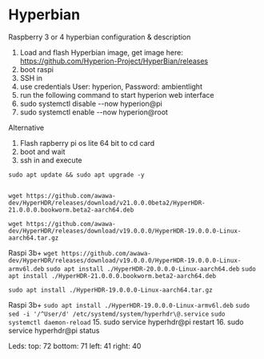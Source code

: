 # Hyperbian
Raspberry 3 or 4 hyperbian configuration &amp; description

1. Load and flash Hyperbian image, get image here: https://github.com/Hyperion-Project/HyperBian/releases
2. boot raspi
3. SSH in
4. use credentials User: hyperion, Password: ambientlight
5. run the following command to start hyperion web interface
6. sudo systemctl disable --now hyperion@pi
7. sudo systemctl enable --now hyperion@root


Alternative

1. Flash rapberry pi os lite 64 bit to cd card
2. boot and wait
3. ssh in and execute
```
sudo apt update && sudo apt upgrade -y
```
```wget https://github.com/awawa-dev/HyperHDR/releases/download/v20.0.0.0/HyperHDR-20.0.0.0-Linux-aarch64.deb
```

```wget https://github.com/awawa-dev/HyperHDR/releases/download/v21.0.0.0beta2/HyperHDR-21.0.0.0.bookworm.beta2-aarch64.deb```

```wget https://github.com/awawa-dev/HyperHDR/releases/download/v19.0.0.0/HyperHDR-19.0.0.0-Linux-aarch64.tar.gz```


Raspi 3b+
```wget https://github.com/awawa-dev/HyperHDR/releases/download/v19.0.0.0/HyperHDR-19.0.0.0-Linux-armv6l.deb```
```sudo apt install ./HyperHDR-20.0.0.0-Linux-aarch64.deb```
```sudo apt install ./HyperHDR-21.0.0.0.bookworm.beta2-aarch64.deb```

```sudo apt install ./HyperHDR-19.0.0.0-Linux-aarch64.tar.gz```

Raspi 3b+
```sudo apt install ./HyperHDR-19.0.0.0-Linux-armv6l.deb```
```sudo sed -i '/^User/d' /etc/systemd/system/hyperhdr\@.service```
```sudo systemctl daemon-reload```
15. sudo service hyperhdr@pi restart
16. sudo service hyperhdr@pi status


Leds:
top: 72
bottom: 71
left: 41
right: 40




